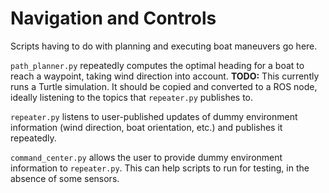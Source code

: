 # Navigation and Controls

Scripts having to do with planning and executing boat maneuvers go here.

`path_planner.py` repeatedly computes the optimal heading for a boat to reach a waypoint, taking wind direction into account. **TODO:** This currently runs a Turtle simulation. It should be copied and converted to a ROS node, ideally listening to the topics that `repeater.py` publishes to.

`repeater.py` listens to user-published updates of dummy environment information (wind direction, boat orientation, etc.) and publishes it repeatedly.

`command_center.py` allows the user to provide dummy environment information to `repeater.py`. This can help scripts to run for testing, in the absence of some sensors.
